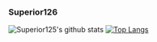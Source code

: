 ### Superior126

![Superior125's github stats](https://github-readme-stats.vercel.app/api?username=Superior126)
[![Top Langs](https://github-readme-stats.vercel.app/api/top-langs/?username=Superior126)](https://github.com/Superior126/github-readme-stats)


<!--
**Superior126/Superior126** is a ✨ _special_ ✨ repository because its `README.md` (this file) appears on your GitHub profile.

Here are some ideas to get you started:

- 🔭 I’m currently working on ...
- 🌱 I’m currently learning ...
- 👯 I’m looking to collaborate on ...
- 🤔 I’m looking for help with ...
- 💬 Ask me about ...
- 📫 How to reach me: ...
- 😄 Pronouns: ...
- ⚡ Fun fact: ...
-->
